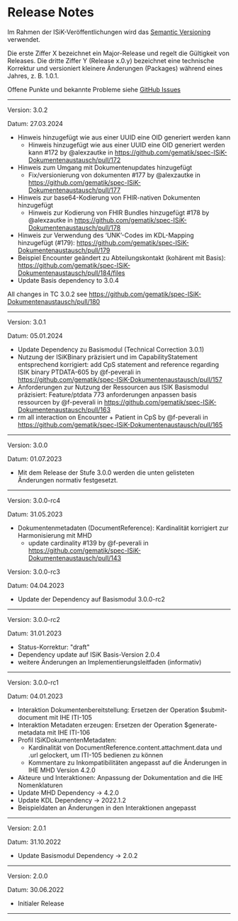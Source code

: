 # Release Notes

Im Rahmen der ISiK-Veröffentlichungen wird das [Semantic Versioning](https://semver.org/lang/de/) verwendet.

Die erste Ziffer X bezeichnet ein Major-Release und regelt die Gültigkeit von Releases. Die dritte Ziffer Y (Release x.0.y) bezeichnet eine technische Korrektur und versioniert kleinere Änderungen (Packages) während eines Jahres, z. B. 1.0.1.

Offene Punkte und bekannte Probleme siehe [GitHub Issues](https://github.com/gematik/ISiK-Dokumentenaustausch/issues?q=is%3Aissue+is%3Aopen+label%3A%22offene+Punkte+Ballot%22)

----
Version: 3.0.2

Datum: 27.03.2024

* Hinweis hinzugefügt wie aus einer UUID eine OID generiert werden kann
  * Hinweis hinzugefügt wie aus einer UUID eine OID generiert werden kann #172 by @alexzautke in https://github.com/gematik/spec-ISiK-Dokumentenaustausch/pull/172
* Hinweis zum Umgang mit Dokumentenupdates hinzugefügt
  * Fix/versionierung von dokumenten #177 by @alexzautke in https://github.com/gematik/spec-ISiK-Dokumentenaustausch/pull/177
* Hinweis zur base64-Kodierung von FHIR-nativen Dokumenten hinzugefügt
  * Hinweis zur Kodierung von FHIR Bundles hinzugefügt #178 by @alexzautke in https://github.com/gematik/spec-ISiK-Dokumentenaustausch/pull/178
* Hinweis zur Verwendung des ‘UNK’-Codes im KDL-Mapping hinzugefügt (#179): https://github.com/gematik/spec-ISiK-Dokumentenaustausch/pull/179
* Beispiel Encounter geändert zu Abteilungskontakt (kohärent mit Basis): https://github.com/gematik/spec-ISiK-Dokumentenaustausch/pull/184/files
* Update Basis dependency to 3.0.4

All changes in TC 3.0.2 see https://github.com/gematik/spec-ISiK-Dokumentenaustausch/pull/180

----
Version: 3.0.1

Datum: 05.01.2024

* Update Dependency zu Basismodul (Technical Correction 3.0.1)
* Nutzung der ISiKBinary präzisiert und im CapabilityStatement entsprechend korrigiert: add CpS statement and reference regarding ISIK binary PTDATA-605 by @f-peverali in https://github.com/gematik/spec-ISiK-Dokumentenaustausch/pull/157
* Anforderungen zur Nutzung der Ressourcen aus ISIK Basismodul präzisiert: Feature/ptdata 773 anforderungen anpassen basis ressourcen by @f-peverali in https://github.com/gematik/spec-ISiK-Dokumentenaustausch/pull/163
* rm all interaction on Encounter + Patient  in CpS by @f-peverali in https://github.com/gematik/spec-ISiK-Dokumentenaustausch/pull/165


----
Version: 3.0.0

Datum: 01.07.2023

* Mit dem Release der Stufe 3.0.0 werden die unten gelisteten Änderungen normativ festgesetzt.

----
Version: 3.0.0-rc4

Datum: 31.05.2023

* Dokumentenmetadaten (DocumentReference): Kardinalität korrigiert zur Harmonisierung mit MHD
  * update cardinality #139 by @f-peverali in https://github.com/gematik/spec-ISiK-Dokumentenaustausch/pull/143


Version: 3.0.0-rc3

Datum: 04.04.2023

* Update der Dependency auf Basismodul 3.0.0-rc2

---
Version: 3.0.0-rc2

Datum: 31.01.2023
- Status-Korrektur: "draft"
- Dependency update auf ISiK Basis-Version 2.0.4
- weitere Änderungen an Implementierungsleitfaden (informativ)
---
Version: 3.0.0-rc1

Datum: 04.01.2023
- Interaktion Dokumentenbereitstellung: Ersetzen der Operation $submit-document mit IHE ITI-105
- Interaktion Metadaten erzeugen: Ersetzen der Operation $generate-metadata mit IHE ITI-106
- Profil ISiKDokumentenMetadaten:
  - Kardinalität von DocumentReference.content.attachment.data und .url gelockert, um ITI-105 bedienen zu können
  - Kommentare zu Inkompatibilitäten angepasst auf die Änderungen in IHE MHD Version 4.2.0
- Akteure und Interaktionen: Anpassung der Dokumentation and die IHE Nomenklaturen
- Update MHD Dependency -> 4.2.0
- Update KDL Dependency -> 2022.1.2
- Beispieldaten an Änderungen in den Interaktionen angepasst
----
Version: 2.0.1

Datum: 31.10.2022

- Update Basismodul Dependency -> 2.0.2

----
Version: 2.0.0

Datum: 30.06.2022

- Initialer Release

----
